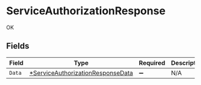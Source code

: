 # ServiceAuthorizationResponse

OK


## Fields

| Field                                                                                        | Type                                                                                         | Required                                                                                     | Description                                                                                  |
| -------------------------------------------------------------------------------------------- | -------------------------------------------------------------------------------------------- | -------------------------------------------------------------------------------------------- | -------------------------------------------------------------------------------------------- |
| `Data`                                                                                       | [*ServiceAuthorizationResponseData](../../models/shared/serviceauthorizationresponsedata.md) | :heavy_minus_sign:                                                                           | N/A                                                                                          |